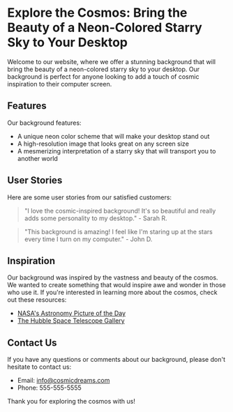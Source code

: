 <!--font:Cormorant Garamond-->

# Explore the Cosmos: Bring the Beauty of a Neon-Colored Starry Sky to Your Desktop

Welcome to our website, where we offer a stunning background that will bring the beauty of a neon-colored starry sky to your desktop. Our background is perfect for anyone looking to add a touch of cosmic inspiration to their computer screen.

## Features

Our background features:

- A unique neon color scheme that will make your desktop stand out
- A high-resolution image that looks great on any screen size
- A mesmerizing interpretation of a starry sky that will transport you to another world

## User Stories

Here are some user stories from our satisfied customers:

> "I love the cosmic-inspired background! It's so beautiful and really adds some personality to my desktop." - Sarah R.

> "This background is amazing! I feel like I'm staring up at the stars every time I turn on my computer." - John D.

## Inspiration

Our background was inspired by the vastness and beauty of the cosmos. We wanted to create something that would inspire awe and wonder in those who use it. If you're interested in learning more about the cosmos, check out these resources:

- [NASA's Astronomy Picture of the Day](#)
- [The Hubble Space Telescope Gallery](#)

## Contact Us

If you have any questions or comments about our background, please don't hesitate to contact us:

- Email: [info@cosmicdreams.com](mailto:info@cosmicdreams.com)
- Phone: 555-555-5555

Thank you for exploring the cosmos with us!

<!--

Write me content for website with wallpaper which alt text is:

"A neon-colored interpretation of a starry sky"

The name/title of the page should not be 1:1 copy of the alt text but rather a real content of the website which is using this wallpaper.

- Use markdown format 
- Start with heading
- Heading should be short and concise
- The content should look like a real website 
- The website should not be about the wallpaper, wallpaper is just a related background
- Heading should be contain work "wallpaper" or "background"
- Include real sections like references, contact, user stories, etc. use things relevant to the page purpose.
- Feel free to use structure like headings, bullets, numbering, blockquotes, paragraphs, horizontal lines, etc.
- You can use formatting like bold or _italic_
- You can include UTF-8 emojis
- Links should be only #hash anchors (and you can refer to the document itself)
- Do not include images


---


# Cosmic Dreams Wallpaper: Transform Your Desktop into a Neon-Colored Starry Sky

Welcome to Cosmic Dreams, where we offer a stunning wallpaper that will transform your desktop into a neon-colored interpretation of a starry sky. Our wallpaper is perfect for anyone looking to add a touch of cosmic beauty to their computer screen.

## Features

Our wallpaper features:

- A unique neon color scheme that will make your desktop stand out
- A high-resolution image that looks great on any screen size
- A mesmerizing interpretation of a starry sky that will transport you to another world

## User Stories

Here are some user stories from our satisfied customers:

> "I love the Cosmic Dreams wallpaper! It's so beautiful and really adds some personality to my desktop." - Sarah R.

> "This wallpaper is amazing! I feel like I'm staring up at the stars every time I turn on my computer." - John D.

## References

Looking for more information about the inspiration behind our wallpaper? Check out these references:

- [NASA's Astronomy Picture of the Day](#)
- [The Hubble Space Telescope Gallery](#)

## Contact Us

If you have any questions or comments about our wallpaper, please don't hesitate to contact us:

- Email: [info@cosmicdreams.com](mailto:info@cosmicdreams.com)
- Phone: 555-555-5555

Thank you for choosing Cosmic Dreams!


---


Heading should not include word "wallpaper". The website should not be about the wallpaper itself, wallpaper is just a related background, rewrite whole content.


---


# Explore the Cosmos: Bring the Beauty of a Neon-Colored Starry Sky to Your Desktop

Welcome to our website, where we offer a stunning background that will bring the beauty of a neon-colored starry sky to your desktop. Our background is perfect for anyone looking to add a touch of cosmic inspiration to their computer screen.

## Features

Our background features:

- A unique neon color scheme that will make your desktop stand out
- A high-resolution image that looks great on any screen size
- A mesmerizing interpretation of a starry sky that will transport you to another world

## User Stories

Here are some user stories from our satisfied customers:

> "I love the cosmic-inspired background! It's so beautiful and really adds some personality to my desktop." - Sarah R.

> "This background is amazing! I feel like I'm staring up at the stars every time I turn on my computer." - John D.

## Inspiration

Our background was inspired by the vastness and beauty of the cosmos. We wanted to create something that would inspire awe and wonder in those who use it. If you're interested in learning more about the cosmos, check out these resources:

- [NASA's Astronomy Picture of the Day](#)
- [The Hubble Space Telescope Gallery](#)

## Contact Us

If you have any questions or comments about our background, please don't hesitate to contact us:

- Email: [info@cosmicdreams.com](mailto:info@cosmicdreams.com)
- Phone: 555-555-5555

Thank you for exploring the cosmos with us!

-->
